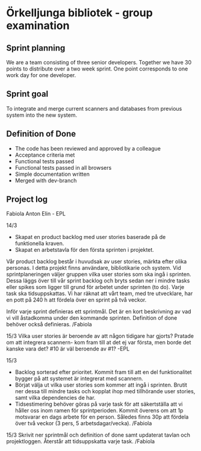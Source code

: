 # Örkelljunga bibliotek - group examination

## Sprint planning
We are a team consisting of three senior developers. Together we have 30 points to distribute over a two week sprint. One point corresponds to one work day for one developer. 

## Sprint goal
To integrate and merge current scanners and databases from previous system into the new system.

## Definition of Done
- The code has been reviewed and approved by a colleague 
- Acceptance criteria met 
- Functional tests passed 
- Functional tests passed in all browsers 
- Simple documentation written 
- Merged with dev-branch

## Project log 

Fabiola
Anton
Elin - EPL

14/3
- Skapat en product backlog med user stories baserade på de funktionella kraven. 
- Skapat en arbetstavla för den första sprinten i projektet. 

Vår product backlog består i huvudsak av user stories, märkta efter olika personas. I detta projekt finns användare, bibliotikarie och system.
Vid sprintplaneringen väljer gruppen vilka user stories som ska ingå i sprinten. Dessa läggs över till vår sprint backlog och bryts sedan ner i mindre tasks eller spikes som ligger till grund för arbetet under sprinten (to do). Varje task ska tidsuppskattas. Vi har räknat att vårt team, med tre utvecklare, har en pott på 240 h att fördela över en sprint på två veckor.

Inför varje sprint definieras ett sprintmål. Det är en kort beskrivning av vad vi vill åstadkomma under den kommande sprinten. 
Definition of done behöver också definieras.
/Fabiola

15/3
Vilka user stories är beroende av att någon tidigare har gjorts?
Pratade om att integrera scannern- kom fram till at det ej var första, men borde det kanske vara det? #10 är väl beroende av #1? -EPL

15/3
- Backlog sorterad efter prioritet. Kommit fram till att en del funktionalitet bygger på att systemet är integrerat med scannern.
- Börjat välja ut vilka user stories som kommer att ingå i sprinten. Brutit ner dessa till mindre tasks och kopplat ihop med tillhörande user stories, samt vilka dependencies de har. 
- Tidsestimering behöver göras på varje task för att säkertställa att vi håller oss inom ramen för sprintperioden. Kommit överens om att 1p motsvarar en dags arbete för en person. Således finns 30p att fördela över två veckor (3 pers, 5 arbetsdagar/vecka). 
/Fabiola

15/3
Skrivit ner sprintmål och definition of done samt updaterat tavlan och projektloggen.
Återstår att tidsuppskatta varje task. 
/Fabiola
